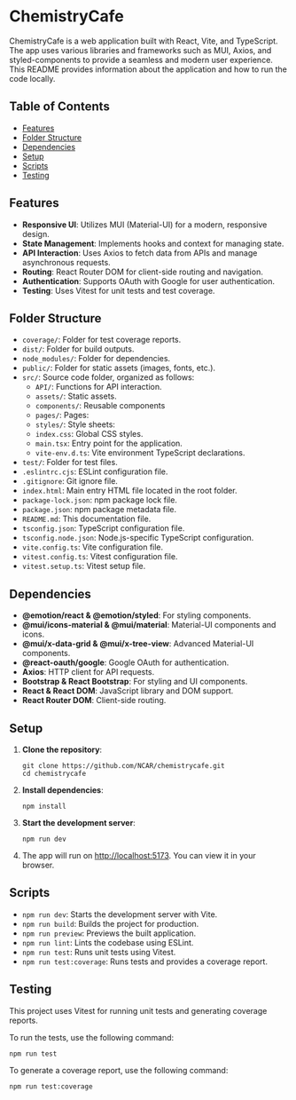 # ChemistryCafe

ChemistryCafe is a web application built with React, Vite, and TypeScript. The app uses various libraries and frameworks such as MUI, Axios, and styled-components to provide a seamless and modern user experience. This README provides information about the application and how to run the code locally.

## Table of Contents

- [Features](#features)
- [Folder Structure](#folder-structure)
- [Dependencies](#dependencies)
- [Setup](#setup)
- [Scripts](#scripts)
- [Testing](#testing)

## Features

- **Responsive UI**: Utilizes MUI (Material-UI) for a modern, responsive design.
- **State Management**: Implements hooks and context for managing state.
- **API Interaction**: Uses Axios to fetch data from APIs and manage asynchronous requests.
- **Routing**: React Router DOM for client-side routing and navigation.
- **Authentication**: Supports OAuth with Google for user authentication.
- **Testing**: Uses Vitest for unit tests and test coverage.

## Folder Structure

- `coverage/`: Folder for test coverage reports.
- `dist/`: Folder for build outputs.
- `node_modules/`: Folder for dependencies.
- `public/`: Folder for static assets (images, fonts, etc.).
- `src/`: Source code folder, organized as follows:
    - `API/`: Functions for API interaction.
    - `assets/`: Static assets.
    - `components/`: Reusable components
    - `pages/`: Pages:
    - `styles/`: Style sheets:
    - `index.css`: Global CSS styles.
    - `main.tsx`: Entry point for the application.
    - `vite-env.d.ts`: Vite environment TypeScript declarations.
- `test/`: Folder for test files.
- `.eslintrc.cjs`: ESLint configuration file.
- `.gitignore`: Git ignore file.
- `index.html`: Main entry HTML file located in the root folder.
- `package-lock.json`: npm package lock file.
- `package.json`: npm package metadata file.
- `README.md`: This documentation file.
- `tsconfig.json`: TypeScript configuration file.
- `tsconfig.node.json`: Node.js-specific TypeScript configuration.
- `vite.config.ts`: Vite configuration file.
- `vitest.config.ts`: Vitest configuration file.
- `vitest.setup.ts`: Vitest setup file.

## Dependencies

- **@emotion/react & @emotion/styled**: For styling components.
- **@mui/icons-material & @mui/material**: Material-UI components and icons.
- **@mui/x-data-grid & @mui/x-tree-view**: Advanced Material-UI components.
- **@react-oauth/google**: Google OAuth for authentication.
- **Axios**: HTTP client for API requests.
- **Bootstrap & React Bootstrap**: For styling and UI components.
- **React & React DOM**: JavaScript library and DOM support.
- **React Router DOM**: Client-side routing.

## Setup

1. **Clone the repository**:
    ```shell
    git clone https://github.com/NCAR/chemistrycafe.git
    cd chemistrycafe
    ```

2. **Install dependencies**:
    ```shell
    npm install
    ```

3. **Start the development server**:
    ```shell
    npm run dev
    ```

4. The app will run on [http://localhost:5173](http://localhost:5173). You can view it in your browser.

## Scripts

- `npm run dev`: Starts the development server with Vite.
- `npm run build`: Builds the project for production.
- `npm run preview`: Previews the built application.
- `npm run lint`: Lints the codebase using ESLint.
- `npm run test`: Runs unit tests using Vitest.
- `npm run test:coverage`: Runs tests and provides a coverage report.

## Testing

This project uses Vitest for running unit tests and generating coverage reports.

To run the tests, use the following command:

```shell
npm run test
```

To generate a coverage report, use the following command:

```shell
npm run test:coverage
```


